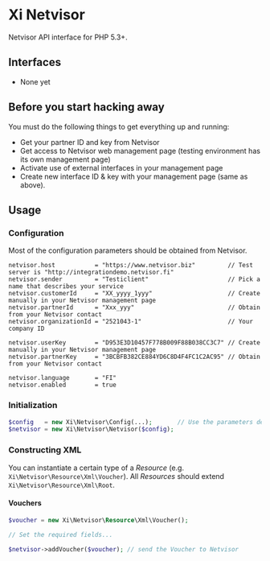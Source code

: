 # Xi Netvisor

Netvisor API interface for PHP 5.3+.

## Interfaces

- None yet

## Before you start hacking away

You must do the following things to get everything up and running:

- Get your partner ID and key from Netvisor
- Get access to Netvisor web management page (testing environment has its own management page)
- Activate use of external interfaces in your management page
- Create new interface ID & key with your management page (same as above).

## Usage

### Configuration

Most of the configuration parameters should be obtained from Netvisor.

```
netvisor.host           = "https://www.netvisor.biz"         // Test server is "http://integrationdemo.netvisor.fi"
netvisor.sender         = "Testiclient"                      // Pick a name that describes your service
netvisor.customerId     = "XX_yyyy_1yyy"                     // Create manually in your Netvisor management page
netvisor.partnerId      = "Xxx_yyy"                          // Obtain from your Netvisor contact
netvisor.organizationId = "2521043-1"                        // Your company ID

netvisor.userKey        = "D953E3D10457F778B009F88B038CC3C7" // Create manually in your Netvisor management page
netvisor.partnerKey     = "3BCBFB382CE884YD6C8D4F4FC1C2AC95" // Obtain from your Netvisor contact

netvisor.language       = "FI"
netvisor.enabled        = true
```

### Initialization

```php
$config   = new Xi\Netvisor\Config(...);       // Use the parameters described above
$netvisor = new Xi\Netvisor\Netvisor($config);
```

### Constructing XML

You can instantiate a certain type of a _Resource_ (e.g. `Xi\Netvisor\Resource\Xml\Voucher`).
All _Resources_ should extend `Xi\Netvisor\Resource\Xml\Root`.

#### Vouchers

```php
$voucher = new Xi\Netvisor\Resource\Xml\Voucher();

// Set the required fields...

$netvisor->addVoucher($voucher); // send the Voucher to Netvisor
```
